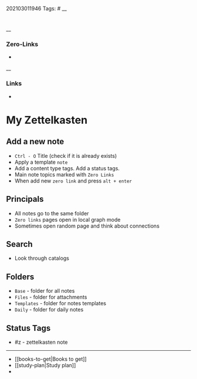 202103011946
Tags: #
__
#

__
### Zero-Links
-

__
### Links
- 

 
 # My Zettelkasten

## Add a new note
 - `Ctrl - O` Title (check if it is already exists)
 - Apply a template `note`  
 - Add a content type tags. Add a status tags.  
 - Main note topics marked with `Zero Links`  
 - When add new `zero link` and press `alt + enter` 

## Principals 
 -  All notes go to the same folder  
 -  `Zero links` pages open in local graph mode  
 -  Sometimes open random page and think about connections  
 
 ## Search 
 - Look through catalogs 

## Folders 
- `Base` - folder for all notes  
- `Files` - folder for attachments   
-  `Templates` - folder for notes templates  
- `Daily` - folder for daily notes  

## Status Tags
- #z - zettelkasten note


---

-  [[books-to-get|Books to get]]
- [[study-plan|Study plan]]
-  
